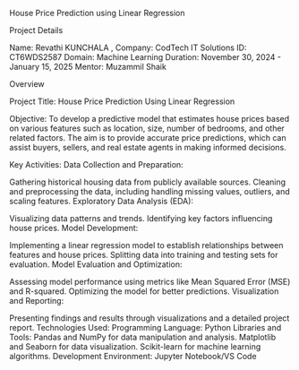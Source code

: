 House Price Prediction using Linear Regression

Project Details

Name: Revathi KUNCHALA , Company: CodTech IT Solutions ID: CT6WDS2587 Domain: Machine Learning Duration: November 30, 2024 - January 15, 2025 Mentor: Muzammil Shaik

Overview

Project Title: House Price Prediction Using Linear Regression

Objective: To develop a predictive model that estimates house prices based on various features such as location, size, number of bedrooms, and other related factors. The aim is to provide accurate price predictions, which can assist buyers, sellers, and real estate agents in making informed decisions.

Key Activities: Data Collection and Preparation:

Gathering historical housing data from publicly available sources. Cleaning and preprocessing the data, including handling missing values, outliers, and scaling features. Exploratory Data Analysis (EDA):

Visualizing data patterns and trends. Identifying key factors influencing house prices. Model Development:

Implementing a linear regression model to establish relationships between features and house prices. Splitting data into training and testing sets for evaluation. Model Evaluation and Optimization:

Assessing model performance using metrics like Mean Squared Error (MSE) and R-squared. Optimizing the model for better predictions. Visualization and Reporting:

Presenting findings and results through visualizations and a detailed project report. Technologies Used: Programming Language: Python Libraries and Tools: Pandas and NumPy for data manipulation and analysis. Matplotlib and Seaborn for data visualization. Scikit-learn for machine learning algorithms. Development Environment: Jupyter Notebook/VS Code
